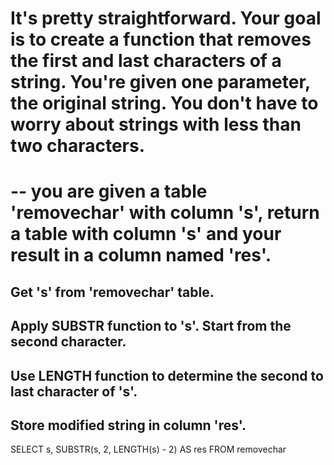 # It's pretty straightforward. Your goal is to create a function that removes the first and last characters of a string. You're given one parameter, the original string. You don't have to worry about strings with less than two characters.

# -- you are given a table 'removechar' with column 's', return a table with column 's' and your result in a column named 'res'.



## Get 's' from 'removechar' table.
## Apply SUBSTR function to 's'. Start from the second character.
## Use LENGTH function to determine the second to last character of 's'.
## Store modified string in column 'res'.

SELECT 
  s,
  SUBSTR(s, 2, LENGTH(s) - 2) AS res
FROM removechar
